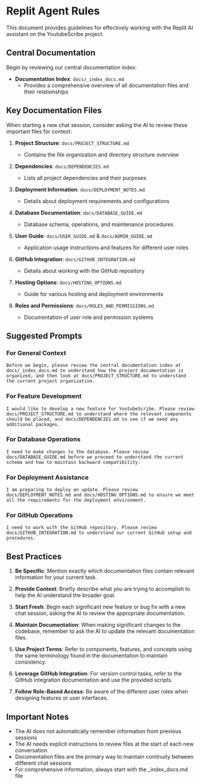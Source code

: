 # Replit Agent Rules

This document provides guidelines for effectively working with the Replit AI assistant on the YoutubeScribe project.

## Central Documentation

Begin by reviewing our central documentation index:

- **Documentation Index**: `docs/_index_docs.md`
   - Provides a comprehensive overview of all documentation files and their relationships

## Key Documentation Files

When starting a new chat session, consider asking the AI to review these important files for context:

1. **Project Structure**: `docs/PROJECT_STRUCTURE.md`
   - Contains the file organization and directory structure overview

2. **Dependencies**: `docs/DEPENDENCIES.md`
   - Lists all project dependencies and their purposes

3. **Deployment Information**: `docs/DEPLOYMENT_NOTES.md`
   - Details about deployment requirements and configurations

4. **Database Documentation**: `docs/DATABASE_GUIDE.md`
   - Database schema, operations, and maintenance procedures

5. **User Guide**: `docs/USER_GUIDE.md` & `docs/ADMIN_GUIDE.md`
   - Application usage instructions and features for different user roles

6. **GitHub Integration**: `docs/GITHUB_INTEGRATION.md`
   - Details about working with the GitHub repository

7. **Hosting Options**: `docs/HOSTING_OPTIONS.md`
   - Guide for various hosting and deployment environments

8. **Roles and Permissions**: `docs/ROLES_AND_PERMISSIONS.md`
   - Documentation of user role and permission systems

## Suggested Prompts

### For General Context

```
Before we begin, please review the central documentation index at docs/_index_docs.md to understand how the project documentation is organized, and then look at docs/PROJECT_STRUCTURE.md to understand the current project organization.
```

### For Feature Development

```
I would like to develop a new feature for YoutubeScribe. Please review docs/PROJECT_STRUCTURE.md to understand where the relevant components should be placed, and docs/DEPENDENCIES.md to see if we need any additional packages.
```

### For Database Operations

```
I need to make changes to the database. Please review docs/DATABASE_GUIDE.md before we proceed to understand the current schema and how to maintain backward compatibility.
```

### For Deployment Assistance

```
I am preparing to deploy an update. Please review docs/DEPLOYMENT_NOTES.md and docs/HOSTING_OPTIONS.md to ensure we meet all the requirements for the deployment environment.
```

### For GitHub Operations

```
I need to work with the GitHub repository. Please review docs/GITHUB_INTEGRATION.md to understand our current GitHub setup and procedures.
```

## Best Practices

1. **Be Specific**: Mention exactly which documentation files contain relevant information for your current task.

2. **Provide Context**: Briefly describe what you are trying to accomplish to help the AI understand the broader goal.

3. **Start Fresh**: Begin each significant new feature or bug fix with a new chat session, asking the AI to review the appropriate documentation.

4. **Maintain Documentation**: When making significant changes to the codebase, remember to ask the AI to update the relevant documentation files.

5. **Use Project Terms**: Refer to components, features, and concepts using the same terminology found in the documentation to maintain consistency.

6. **Leverage GitHub Integration**: For version control tasks, refer to the GitHub integration documentation and use the provided scripts.

7. **Follow Role-Based Access**: Be aware of the different user roles when designing features or user interfaces.

## Important Notes

- The AI does not automatically remember information from previous sessions
- The AI needs explicit instructions to review files at the start of each new conversation
- Documentation files are the primary way to maintain continuity between different chat sessions
- For comprehensive information, always start with the _index_docs.md file
